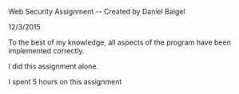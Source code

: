Web Security Assignment -- Created by Daniel Baigel

12/3/2015

To the best of my knowledge, all aspects of the program have
been implemented correctly.

I did this assignment alone.

I spent 5 hours on this assignment
